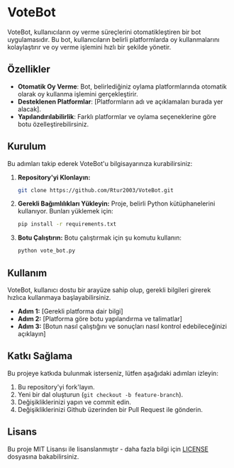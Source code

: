 
# VoteBot

VoteBot, kullanıcıların oy verme süreçlerini otomatikleştiren bir bot uygulamasıdır. Bu bot, kullanıcıların belirli platformlarda oy kullanmalarını kolaylaştırır ve oy verme işlemini hızlı bir şekilde yönetir.

## Özellikler

- **Otomatik Oy Verme**: Bot, belirlediğiniz oylama platformlarında otomatik olarak oy kullanma işlemini gerçekleştirir.
- **Desteklenen Platformlar**: [Platformların adı ve açıklamaları burada yer alacak].
- **Yapılandırılabilirlik**: Farklı platformlar ve oylama seçeneklerine göre botu özelleştirebilirsiniz.

## Kurulum

Bu adımları takip ederek VoteBot'u bilgisayarınıza kurabilirsiniz:

1. **Repository'yi Klonlayın:**
   ```bash
   git clone https://github.com/Rtur2003/VoteBot.git
   ```

2. **Gerekli Bağımlılıkları Yükleyin:**
   Proje, belirli Python kütüphanelerini kullanıyor. Bunları yüklemek için:
   ```bash
   pip install -r requirements.txt
   ```

3. **Botu Çalıştırın:**
   Botu çalıştırmak için şu komutu kullanın:
   ```bash
   python vote_bot.py
   ```

## Kullanım

VoteBot, kullanıcı dostu bir arayüze sahip olup, gerekli bilgileri girerek hızlıca kullanmaya başlayabilirsiniz.

- **Adım 1:** [Gerekli platforma dair bilgi]
- **Adım 2:** [Platforma göre botu yapılandırma ve talimatlar]
- **Adım 3:** [Botun nasıl çalıştığını ve sonuçları nasıl kontrol edebileceğinizi açıklayın]

## Katkı Sağlama

Bu projeye katkıda bulunmak isterseniz, lütfen aşağıdaki adımları izleyin:

1. Bu repository'yi fork'layın.
2. Yeni bir dal oluşturun (`git checkout -b feature-branch`).
3. Değişikliklerinizi yapın ve commit edin.
4. Değişikliklerinizi Github üzerinden bir Pull Request ile gönderin.

## Lisans

Bu proje MIT Lisansı ile lisanslanmıştır - daha fazla bilgi için [LICENSE](LICENSE) dosyasına bakabilirsiniz.
